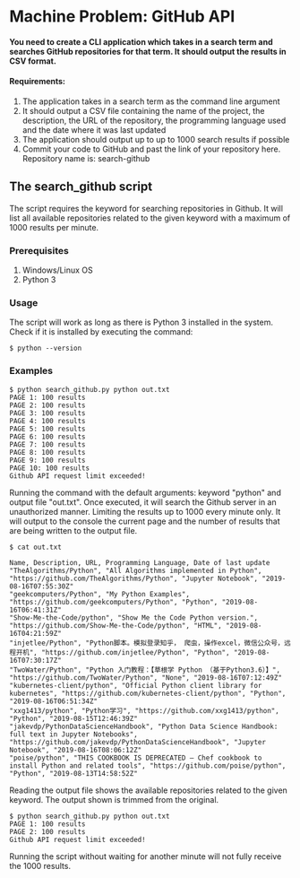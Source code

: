 # Machine Problem: GitHub API

#### You need to create a CLI application which takes in a search term and searches GitHub repositories for that term. It should output the results in CSV format.

#### Requirements:
1. The application takes in a search term as the command line argument
2. It should output a CSV file containing the name of the project, the description, the URL of the repository, the programming language used and the date where it was last updated
3. The application should output up to up to 1000 search results if possible
4. Commit your code to GitHub and past the link of your repository here. Repository name is: search-github

## The search_github script

The script requires the keyword for searching repositories in Github. It will list all available repositories related to the given keyword with a maximum of 1000 results per minute.

### Prerequisites
1. Windows/Linux OS
2. Python 3

### Usage
The script will work as long as there is Python 3 installed in the system.
Check if it is installed by executing the command:
```
$ python --version
```

### Examples

```
$ python search_github.py python out.txt
PAGE 1: 100 results
PAGE 2: 100 results
PAGE 3: 100 results
PAGE 4: 100 results
PAGE 5: 100 results
PAGE 6: 100 results
PAGE 7: 100 results
PAGE 8: 100 results
PAGE 9: 100 results
PAGE 10: 100 results
Github API request limit exceeded!
```
Running the command with the default arguments: keyword "python" and output file "out.txt".
Once executed, it will search the Github server in an unauthorized manner. Limiting the results up to 1000 every minute only.
It will output to the console the current page and the number of results that are being written to the output file.
```
$ cat out.txt

Name, Description, URL, Programming Language, Date of last update
"TheAlgorithms/Python", "All Algorithms implemented in Python", "https://github.com/TheAlgorithms/Python", "Jupyter Notebook", "2019-08-16T07:55:30Z"
"geekcomputers/Python", "My Python Examples", "https://github.com/geekcomputers/Python", "Python", "2019-08-16T06:41:31Z"
"Show-Me-the-Code/python", "Show Me the Code Python version.", "https://github.com/Show-Me-the-Code/python", "HTML", "2019-08-16T04:21:59Z"
"injetlee/Python", "Python脚本。模拟登录知乎， 爬虫，操作excel，微信公众号，远程开机", "https://github.com/injetlee/Python", "Python", "2019-08-16T07:30:17Z"
"TwoWater/Python", "Python 入门教程：【草根学 Python （基于Python3.6）】", "https://github.com/TwoWater/Python", "None", "2019-08-16T07:12:49Z"
"kubernetes-client/python", "Official Python client library for kubernetes", "https://github.com/kubernetes-client/python", "Python", "2019-08-16T06:51:34Z"
"xxg1413/python", "Python学习", "https://github.com/xxg1413/python", "Python", "2019-08-15T12:46:39Z"
"jakevdp/PythonDataScienceHandbook", "Python Data Science Handbook: full text in Jupyter Notebooks", "https://github.com/jakevdp/PythonDataScienceHandbook", "Jupyter Notebook", "2019-08-16T08:06:12Z"
"poise/python", "THIS COOKBOOK IS DEPRECATED – Chef cookbook to install Python and related tools", "https://github.com/poise/python", "Python", "2019-08-13T14:58:52Z"
```
Reading the output file shows the available repositories related to the given keyword. The output shown is trimmed from the original.
```
$ python search_github.py python out.txt
PAGE 1: 100 results
PAGE 2: 100 results
Github API request limit exceeded!
```
Running the script without waiting for another minute will not fully receive the 1000 results.



